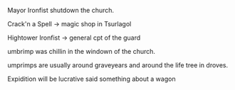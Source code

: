 Mayor Ironfist shutdown the church. 

Crack'n a Spell -> magic shop in Tsurlagol

Hightower Ironfist -> general cpt of the guard

umbrimp was chillin in the windown of the church. 

umprimps are usually around graveyears and around the life tree in droves. 

Expidition will be lucrative
said something about a wagon


